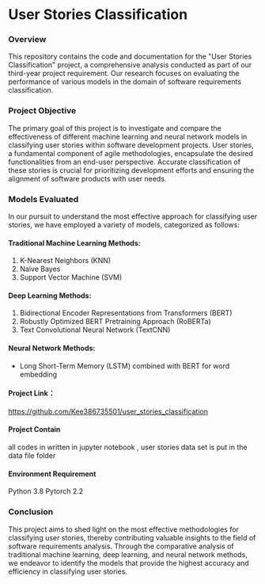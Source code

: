 # User Stories Classification

### Overview
This repository contains the code and documentation for the "User Stories Classification" project, a comprehensive analysis conducted as part of our third-year project requirement. Our research focuses on evaluating the performance of various models in the domain of software requirements classification.

### Project Objective
The primary goal of this project is to investigate and compare the effectiveness of different machine learning and neural network models in classifying user stories within software development projects. User stories, a fundamental component of agile methodologies, encapsulate the desired functionalities from an end-user perspective. Accurate classification of these stories is crucial for prioritizing development efforts and ensuring the alignment of software products with user needs.

### Models Evaluated
In our pursuit to understand the most effective approach for classifying user stories, we have employed a variety of models, categorized as follows:

#### Traditional Machine Learning Methods:
1. K-Nearest Neighbors (KNN)
2. Naive Bayes
3. Support Vector Machine (SVM)

#### Deep Learning Methods:
1. Bidirectional Encoder Representations from Transformers (BERT)
2. Robustly Optimized BERT Pretraining Approach (RoBERTa)
3. Text Convolutional Neural Network (TextCNN)

#### Neural Network Methods:
- Long Short-Term Memory (LSTM) combined with BERT for word embedding

#### Project Link：
https://github.com/Kee386735501/user_stories_classification

#### Project Contain 
all codes in written in jupyter notebook , user stories data set is put in the data file folder 

#### Environment Requirement 
Python 3.8
Pytorch 2.2

### Conclusion
This project aims to shed light on the most effective methodologies for classifying user stories, thereby contributing valuable insights to the field of software requirements analysis. Through the comparative analysis of traditional machine learning, deep learning, and neural network methods, we endeavor to identify the models that provide the highest accuracy and efficiency in classifying user stories.



